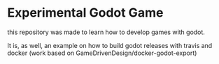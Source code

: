 # Experimental Godot Game

this repository was made to learn how to develop games with godot.

It is, as well, an example on how to build godot releases with travis and docker (work based on GameDrivenDesign/docker-godot-export)
